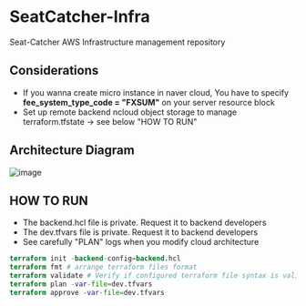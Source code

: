 # SeatCatcher-Infra
Seat-Catcher AWS Infrastructure management repository

## Considerations
- If you wanna create micro instance in naver cloud, You have to specify **fee_system_type_code = "FXSUM"** on your server resource block
- Set up remote backend ncloud object storage to manage terraform.tfstate -> see below "HOW TO RUN"

## Architecture Diagram
![image](https://github.com/user-attachments/assets/91cffc2e-a522-4b69-ab58-9a9906396374)

## HOW TO RUN

- The backend.hcl file is private. Request it to backend developers
- The dev.tfvars file is private. Request it to backend developers
- See carefully "PLAN" logs when you modify cloud architecture

```terraform
terraform init -backend-config=backend.hcl
terraform fmt # arrange terraform files format
terraform validate # Verify if configured terraform file syntax is validate
terraform plan -var-file=dev.tfvars
terraform approve -var-file=dev.tfvars
```
